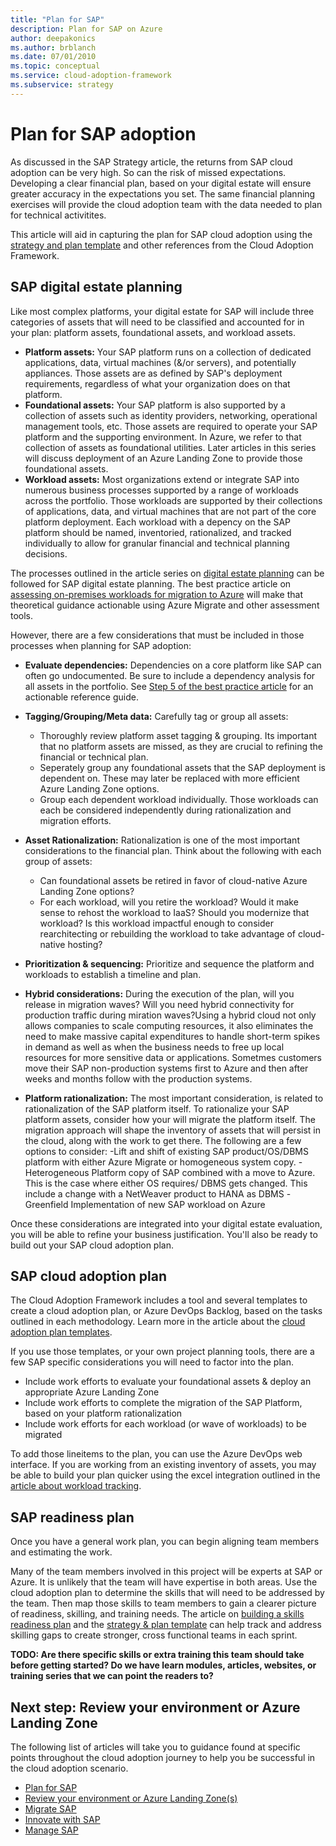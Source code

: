 ```yaml
---
title: "Plan for SAP"
description: Plan for SAP on Azure
author: deepakonics
ms.author: brblanch
ms.date: 07/01/2010
ms.topic: conceptual
ms.service: cloud-adoption-framework
ms.subservice: strategy
---
```


# Plan for SAP adoption

As discussed in the SAP Strategy article, the returns from SAP cloud adoption can be very high. So can the risk of missed expectations. Developing a clear financial plan, based on your digital estate will ensure greater accuracy in the expectations you set. The same financial planning exercises will provide the cloud adoption team with the data needed to plan for technical activitites.

This article will aid in capturing the plan for SAP cloud adoption using the [strategy and plan template](https://raw.githubusercontent.com/microsoft/CloudAdoptionFramework/master/plan/cloud-adoption-framework-strategy-and-plan-template.docx) and other references from the Cloud Adoption Framework.

## SAP digital estate planning

Like most complex platforms, your digital estate for SAP will include three categories of assets that will need to be classified and accounted for in your plan: platform assets, foundational assets, and workload assets.

- **Platform assets:** Your SAP platform runs on a collection of dedicated applications, data, virtual machines (&/or servers), and potentially appliances. Those assets are as defined by SAP's deployment requirements, regardless of what your organization does on that platform.
- **Foundational assets:** Your SAP platform is also supported by a collection of assets such as identity providers, networking, operational management tools, etc. Those assets are required to operate your SAP platform and the supporting environment. In Azure, we refer to that collection of assets as foundational utilities. Later articles in this series will discuss deployment of an Azure Landing Zone to provide those foundational assets.
- **Workload assets:** Most organizations extend or integrate SAP into numerous business processes supported by a range of workloads across the portfolio. Those workloads are supported by their collections of applications, data, and virtual machines that are not part of the core platform deployment. Each workload with a depency on the SAP platform should be named, inventoried, rationalized, and tracked individually to allow for granular financial and technical planning decisions.

The processes outlined in the article series on [digital estate planning](https://docs.microsoft.com/azure/cloud-adoption-framework/digital-estate/inventory.md) can be followed for SAP digital estate planning. The best practice article on [assessing on-premises workloads for migration to Azure](https://docs.microsoft.com/azure/cloud-adoption-framework/plan/contoso-migration-assessment) will make that theoretical guidance actionable using Azure Migrate and other assessment tools. 

However, there are a few considerations that must be included in those processes when planning for SAP adoption:

- **Evaluate dependencies:** Dependencies on a core platform like SAP can often go undocumented. Be sure to include a dependency analysis for all assets in the portfolio. See [Step 5 of the best practice article](../../plan/contoso-migration-assessment.md#step-5-prepare-for-dependency-analysis) for an actionable reference guide.
- **Tagging/Grouping/Meta data:** Carefully tag or group all assets: 
  - Thoroughly review platform asset tagging & grouping. Its important that no platform assets are missed, as they are crucial to refining the financial or technical plan.
  - Seperately group any foundational assets that the SAP deployment is dependent on. These may later be replaced with more efficient Azure Landing Zone options.
  - Group each dependent workload individually. Those workloads can each be considered independently during rationalization and migration efforts.
- **Asset Rationalization:** Rationalization is one of the most important considerations to the financial plan. Think about the following with each group of assets:
  - Can foundational assets be retired in favor of cloud-native Azure Landing Zone options?
  - For each workload, will you retire the workload? Would it make sense to rehost the workload to IaaS? Should you modernize that workload? Is this workload impactful enough to consider rearchitecting or rebuilding the workload to take advantage of cloud-native hosting?
- **Prioritization & sequencing:** Prioritize and sequence the platform and workloads to establish a timeline and plan.
- **Hybrid considerations:** During the execution of the plan, will you release in migration waves? Will you need hybrid connectivity for production traffic during miration waves?Using a hybrid cloud not only allows companies to scale computing resources, it also eliminates the need to make massive capital expenditures to handle short-term spikes in demand as well as when the business needs to free up local resources for more sensitive data or applications. Sometmes customers move their SAP non-production systems first to Azure and then after weeks and months follow with the production systems. 

- **Platform rationalization:** The most important consideration, is related to rationalization of the SAP platform itself. To rationalize your SAP platform assets, consider how your will migrate the platform itself. The migration approach will shape the inventory of assets that will persist in the cloud, along with the work to get there. The following are a few options to consider:
-Lift and shift of existing SAP product/OS/DBMS platform with either Azure Migrate or homogeneous system copy. 
-Heterogeneous Platform copy of SAP combined with a move to Azure. This is the case where either OS requires/ DBMS gets changed. This include a change with a NetWeaver product to HANA as DBMS 
-Greenfield Implementation of new SAP workload on Azure

Once these considerations are integrated into your digital estate evaluation, you will be able to refine your business justification. You'll also be ready to build out your SAP cloud adoption plan.

## SAP cloud adoption plan

The Cloud Adoption Framework includes a tool and several templates to create a cloud adoption plan, or Azure DevOps Backlog, based on the tasks outlined in each methodology. Learn more in the article about the [cloud adoption plan templates](https://docs.microsoft.com/azure/cloud-adoption-framework/plan/template.md).

If you use those templates, or your own project planning tools, there are a few SAP specific considerations you will need to factor into the plan.

- Include work efforts to evaluate your foundational assets & deploy an appropriate Azure Landing Zone
- Include work efforts to complete the migration of the SAP Platform, based on your platform rationalization
- Include work efforts for each workload (or wave of workloads) to be migrated

To add those lineitems to the plan, you can use the Azure DevOps web interface. If you are working from an existing inventory of assets, you may be able to build your plan quicker using the excel integration outlined in the [article about workload tracking](https://docs.microsoft.com/azure/cloud-adoption-framework/plan/workloads.,d).

## SAP readiness plan

Once you have a general work plan, you can begin aligning team members and estimating the work.

Many of the team members involved in this project will be experts at SAP or Azure. It is unlikely that the team will have expertise in both areas.
Use the cloud adoption plan to determine the skills that will need to be addressed by the team. Then map those skills to team members to gain a clearer picture of readiness, skilling, and training needs. The article on [building a skills readiness plan](https://docs.microsoft.com/azure/cloud-adoption-framework/plan/adapt-roles-skills-processes.md) and the [strategy & plan template](https://raw.githubusercontent.com/microsoft/CloudAdoptionFramework/master/plan/cloud-adoption-framework-strategy-and-plan-template.docx) can help track and address skilling gaps to create stronger, cross functional teams in each sprint.

**TODO: Are there specific skills or extra training this team should take before getting started?
Do we have learn modules, articles, websites, or training series that we can point the readers to?**

## Next step: Review your environment or Azure Landing Zone

The following list of articles will take you to guidance found at specific points throughout the cloud adoption journey to help you be successful in the cloud adoption scenario.

- [Plan for SAP](./plan.md)
- [Review your environment or Azure Landing Zone(s)](./ready.md)
- [Migrate SAP](./migrate.md)
- [Innovate with SAP](./innovate.md)
- [Manage SAP](./manage.md)
